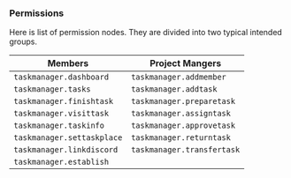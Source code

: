 ### Permissions

Here is list of permission nodes. They are divided into two typical intended groups.

| Members                    | Project Mangers            |
|----------------------------|----------------------------|
| `taskmanager.dashboard`    | `taskmanager.addmember`    |
| `taskmanager.tasks`        | `taskmanager.addtask`      |
| `taskmanager.finishtask`   | `taskmanager.preparetask`  |
| `taskmanager.visittask`    | `taskmanager.assigntask`   |
| `taskmanager.taskinfo`     | `taskmanager.approvetask`  |
| `taskmanager.settaskplace` | `taskmanager.returntask`   |
| `taskmanager.linkdiscord`  | `taskmanager.transfertask` |
| `taskmanager.establish`    |                            |